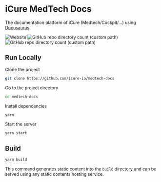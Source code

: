 
# iCure MedTech Docs

The documentation platform of iCure (Medtech/Cockpit/...) using [Docusaurus](https://docusaurus.io/).

![Website](https://img.shields.io/website?label=docs.icure.com&url=https%3A%2F%2Fdocs.icure.com%2F)
![GitHub repo directory count (custom path)](https://img.shields.io/github/directory-file-count/icure-io/medtech-docs/docs?label=SDK%20documents)
![GitHub repo directory count (custom path)](https://img.shields.io/github/directory-file-count/icure-io/medtech-docs/cockpit?label=Cockpit%20documents)

## Run Locally

Clone the project

```bash
git clone https://github.com/icure-io/medtech-docs
```

Go to the project directory

```bash
cd medtech-docs
```

Install dependencies

```bash
yarn
```

Start the server

```bash
yarn start
```

## Build

```bash
yarn build
```

This command generates static content into the `build` directory and can be served using any static contents hosting service.
